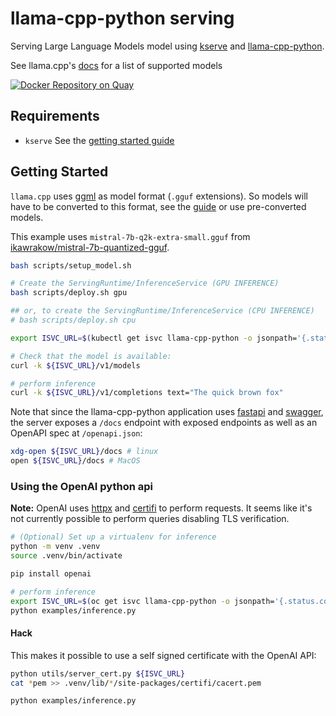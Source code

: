 # llama-cpp-python serving

Serving Large Language Models model using [kserve](https://kserve.github.io/website/latest/) and [llama-cpp-python](https://github.com/abetlet/llama-cpp-python).

See llama.cpp's [docs](https://github.com/ggerganov/llama.cpp?tab=readme-ov-file#description) for a list of supported models

[![Docker Repository on Quay](https://quay.io/repository/dtrifiro/llama-cpp-python-serving/status "Docker Repository on Quay")](https://quay.io/repository/dtrifiro/llama-cpp-python-serving)

## Requirements

- `kserve` See the [getting started guide](https://kserve.github.io/website/latest/get_started/)

## Getting Started

`llama.cpp` uses [ggml](https://github.com/ggerganov/ggml) as model format (`.gguf` extensions). So models will have to be converted to this format, see the [guide](https://github.com/ggerganov/llama.cpp?tab=readme-ov-file#prepare-and-quantize) or use pre-converted models.

This example uses `mistral-7b-q2k-extra-small.gguf` from [ikawrakow/mistral-7b-quantized-gguf](https://huggingface.co/ikawrakow/mistral-7b-quantized-gguf]).

```bash
bash scripts/setup_model.sh

# Create the ServingRuntime/InferenceService (GPU INFERENCE)
bash scripts/deploy.sh gpu

## or, to create the ServingRuntime/InferenceService (CPU INFERENCE)
# bash scripts/deploy.sh cpu

export ISVC_URL=$(kubectl get isvc llama-cpp-python -o jsonpath='{.status.components.predictor.url}')

# Check that the model is available:
curl -k ${ISVC_URL}/v1/models

# perform inference
curl -k ${ISVC_URL}/v1/completions text="The quick brown fox"
```

Note that since the llama-cpp-python application uses [fastapi](https://github.com/tiangolo/fastapi) and [swagger](https://swagger.io/), the server exposes a `/docs` endpoint with exposed endpoints as well
as an OpenAPI spec at `/openapi.json`:

```bash
xdg-open ${ISVC_URL}/docs # linux
open ${ISVC_URL}/docs # MacOS
```

### Using the OpenAI python api

**Note:** OpenAI uses [httpx](https://pypi.org/project/httpx/) and [certifi](https://pypi.org/project/certifi/) to perform requests. It seems like it's not currently possible to perform queries disabling TLS verification.

```bash
# (Optional) Set up a virtualenv for inference
python -m venv .venv
source .venv/bin/activate

pip install openai

# perform inference
export ISVC_URL=$(oc get isvc llama-cpp-python -o jsonpath='{.status.components.predictor.url}')
python examples/inference.py
```

#### Hack

This makes it possible to use a self signed certificate with the OpenAI API:

```bash
python utils/server_cert.py ${ISVC_URL}
cat *pem >> .venv/lib/*/site-packages/certifi/cacert.pem

python examples/inference.py
```
